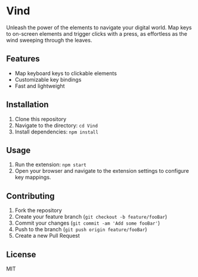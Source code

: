 # Vind

Unleash the power of the elements to navigate your digital world. Map keys to on-screen elements and trigger clicks with a press, as effortless as the wind sweeping through the leaves.

## Features

- Map keyboard keys to clickable elements
- Customizable key bindings
- Fast and lightweight

## Installation

1. Clone this repository
2. Navigate to the directory: `cd Vind`
3. Install dependencies: `npm install`

## Usage

1. Run the extension: `npm start`
2. Open your browser and navigate to the extension settings to configure key mappings.

## Contributing

1. Fork the repository
2. Create your feature branch (`git checkout -b feature/fooBar`)
3. Commit your changes (`git commit -am 'Add some fooBar'`)
4. Push to the branch (`git push origin feature/fooBar`)
5. Create a new Pull Request

## License

MIT
